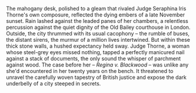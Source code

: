 The mahogany desk, polished to a gleam that rivaled Judge Seraphina Iris Thorne's own composure, reflected the dying embers of a late November sunset.  Rain lashed against the leaded panes of her chambers, a relentless percussion against the quiet dignity of the Old Bailey courthouse in London.  Outside, the city thrummed with its usual cacophony – the rumble of buses, the distant sirens, the murmur of a million lives intertwined. But within these thick stone walls, a hushed expectancy held sway.  Judge Thorne, a woman whose steel-grey eyes missed nothing, tapped a perfectly manicured nail against a stack of documents, the only sound the whisper of parchment against wood.  The case before her – *Regina v. Blackwood* – was unlike any she'd encountered in her twenty years on the bench. It threatened to unravel the carefully woven tapestry of British justice and expose the dark underbelly of a city steeped in secrets.
